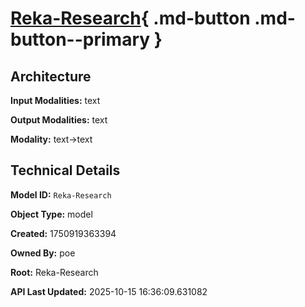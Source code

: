 # [Reka-Research](https://poe.com/Reka-Research){ .md-button .md-button--primary }

## Architecture

**Input Modalities:** text

**Output Modalities:** text

**Modality:** text->text


## Technical Details

**Model ID:** `Reka-Research`

**Object Type:** model

**Created:** 1750919363394

**Owned By:** poe

**Root:** Reka-Research

**API Last Updated:** 2025-10-15 16:36:09.631082
